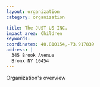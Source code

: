 ```yaml
---
layout: organization
category: organization

title: The JUST US INC.
impact_area: Children
keywords: 
coordinates: 40.810154,-73.917839
address: |
  345 Brook Avenue
  Bronx NY 10454
---
```

Organization's overview
